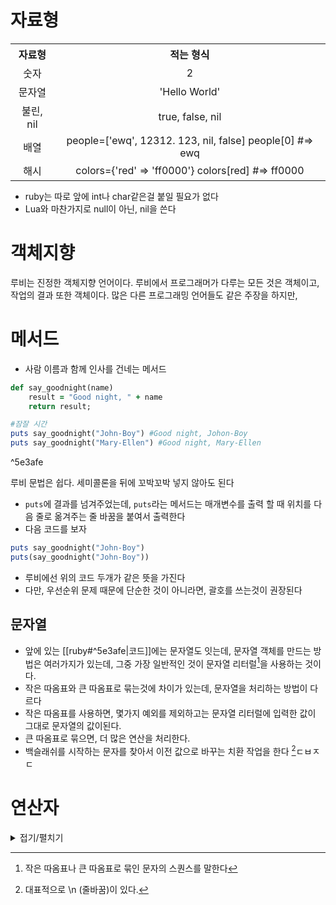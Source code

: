# 자료형

<table style="margin:auto; width: 100%; text-size: 50px">
<tr>
<th style="text-align: center; padding: auto">
자료형
</th>
<th style="text-align: center; padding: auto">
적는 형식
</th>
</tr>
<tr>
<td style="text-align: center; padding: auto">
숫자
</td >
<td style="text-align: center; padding: auto">
2
</td>
</tr>
<tr>
<td style="text-align: center; padding: auto">
문자열
</td>
<td style="text-align: center; padding: auto">
'Hello World'
</td>
</tr>
<tr >
<td style="text-align: center; padding: auto">
불린, nil
</td>
<td style="text-align: center; padding: auto">
true, false, nil
</td>
</tr>
<tr>
<td style="text-align: center; padding: auto">
배열
</td>
<td style="text-align: center; padding: auto">
people=['ewq', 12312. 123, nil, false]
people[0] #=> ewq
</td>
</tr>
<tr>
<td style="text-align: center; padding: auto">
해시
</td>
<td style="text-align: center; padding: auto">
colors={'red' => 'ff0000'}
colors[red] #=> ff0000
</td>
</tr>
</table>

- ruby는 따로 앞에 int나 char같은걸 붙일 필요가 없다
- Lua와 마찬가지로 null이 아닌, nil을 쓴다 

# 객체지향
루비는 진정한 객체지향 언어이다. 루비에서 프로그래머가 다루는 모든 것은 객체이고, 작업의 결과 또한 객체이다. 많은 다른 프로그래밍 언어들도 같은 주장을 하지만, 
# 메서드
- 사람 이름과 함께 인사를 건네는 메서드
```ruby
def say_goodnight(name)
	result = "Good night, " + name
	return result;

#잠잘 시간
puts say_goodnight("John-Boy") #Good night, Johon-Boy
puts say_goodnight("Mary-Ellen") #Good night, Mary-Ellen
```


^5e3afe

루비 문법은 쉽다. 세미콜론을 뒤에 꼬박꼬박 넣지 않아도 된다

- `puts`에 결과를 넘겨주었는데, `puts`라는 메서드는 매개변수를 출력 할 때 위치를 다음 줄로 옮겨주는 줄 바꿈을 붙여서 출력한다
- 다음 코드를 보자
```ruby
puts say_goodnight("John-Boy")
puts(say_goodnight("John-Boy"))
```
- 루비에선 위의 코드 두개가 같은 뜻을 가진다
- 다만, 우선순위 문제 때문에 단순한 것이 아니라면, 괄호를 쓰는것이 권장된다

## 문자열
- 앞에 있는 [[ruby#^5e3afe|코드]]에는 문자열도 잇는데, 문자열 객체를 만드는 방법은 여러가지가 있는데, 그중 가장 일반적인 것이 문자열 리터럴[^1]을 사용하는 것이다.
- 작은 따옴표와 큰 따옴표로 묶는것에 차이가 있는데, 문자열을 처리하는 방법이 다르다
- 작은 따옴표를 사용하면, 몇가지 예외를 제외하고는 문자열 리터럴에 입력한 값이 그대로 문자열의 값이된다.
- 큰 따옴표로 묶으면, 더 많은 연산을 처리한다.
- 백슬래쉬를 시작하는 문자를 찾아서 이전 값으로 바꾸는 치환 작업을 한다 [^2]ㄷㅂㅈㄷ

[^1]: 작은 따옴표나 큰 따옴표로 묶인 문자의 스퀀스를 말한다

[^2]: 대표적으로 \\n (줄바꿈)이 있다.
# 연산자

<details>
<summary>접기/펼치기</summary>
<table>
  <thead>
    <tr>
      <th>연산자 종류</th>
      <th>연산자</th>
      <th>설명</th>
      <th>예제</th>
    </tr>
  </thead>
  <tbody>
    <tr>
      <td>산술 연산자</td>
      <td>+</td>
      <td>덧셈</td>
      <td>a + b</td>
    </tr>
    <tr>
      <td>산술 연산자</td>
      <td>-</td>
      <td>뺄셈</td>
      <td>a - b</td>
    </tr>
    <tr>
      <td>산술 연산자</td>
      <td>*</td>
      <td>곱셈</td>
      <td>a * b</td>
    </tr>
    <tr>
      <td>산술 연산자</td>
      <td>/</td>
      <td>나눗셈</td>
      <td>a / b</td>
    </tr>
    <tr>
      <td>산술 연산자</td>
      <td>%</td>
      <td>나머지</td>
      <td>a % b</td>
    </tr>
    <tr>
      <td>산술 연산자</td>
      <td>**</td>
      <td>거듭제곱</td>
      <td>a ** b</td>
    </tr>
    <tr>
      <td>비교 연산자</td>
      <td>==</td>
      <td>두 값이 같은지 비교</td>
      <td>a == b</td>
    </tr>
    <tr>
      <td>비교 연산자</td>
      <td>!=</td>
      <td>두 값이 다른지 비교</td>
      <td>a != b</td>
    </tr>
    <tr>
      <td>비교 연산자</td>
      <td>></td>
      <td>크기 비교 (왼쪽이 큰 경우 참)</td>
      <td>a > b</td>
    </tr>
    <tr>
      <td>비교 연산자</td>
      <td><</td>
      <td>크기 비교 (오른쪽이 큰 경우 참)</td>
      <td>a < b</td>
    </tr>
    <tr>
      <td>비교 연산자</td>
      <td>>=</td>
      <td>크기 비교 (왼쪽이 크거나 같은 경우 참)</td>
      <td>a >= b</td>
    </tr>
    <tr>
      <td>비교 연산자</td>
      <td><=</td>
      <td>크기 비교 (오른쪽이 크거나 같은 경우 참)</td>
      <td>a <= b</td>
    </tr>
    <tr>
      <td>비교 연산자</td>
      <td><=></td>
      <td>비교 연산자 (왼쪽이 크면 1, 같으면 0, 오른쪽이 크면 -1)</td>
      <td>a <=> b</td>
    </tr>
    <tr>
      <td>비교 연산자</td>
      <td>===</td>
      <td>case 문에서 동일한지 비교</td>
      <td>(1..10) === 5</td>
    </tr>
    <tr>
      <td>대입 연산자</td>
      <td>=</td>
      <td>대입</td>
      <td>a = b</td>
    </tr>
    <tr>
      <td>대입 연산자</td>
      <td>+=</td>
      <td>더한 값을 대입</td>
      <td>a += b</td>
    </tr>
    <tr>
      <td>대입 연산자</td>
      <td>-=</td>
      <td>뺀 값을 대입</td>
      <td>a -= b</td>
    </tr>
    <tr>
      <td>대입 연산자</td>
      <td>*=</td>
      <td>곱한 값을 대입</td>
      <td>a *= b</td>
    </tr>
    <tr>
      <td>대입 연산자</td>
      <td>/=</td>
      <td>나눈 값을 대입</td>
      <td>a /= b</td>
    </tr>
    <tr>
      <td>대입 연산자</td>
      <td>%=</td>
      <td>나머지 값을 대입</td>
      <td>a %= b</td>
    </tr>
    <tr>
      <td>대입 연산자</td>
      <td>**=</td>
      <td>거듭제곱한 값을 대입</td>
      <td>a **= b</td>
    </tr>
    <tr>
      <td>논리 연산자</td>
      <td>&&</td>
      <td>논리 AND</td>
      <td>a && b</td>
    </tr>
    <tr>
      <td>논리 연산자</td>
      <td>||</td>
      <td>논리 OR</td>
      <td>a || b</td>
    </tr>
    <tr>
      <td>논리 연산자</td>
      <td>!</td>
      <td>논리 NOT</td>
      <td>!a</td>
    </tr>
    <tr>
      <td>논리 연산자</td>
      <td>and</td>
      <td>논리 AND (우선 순위가 낮음)</td>
      <td>a and b</td>
    </tr>
    <tr>
      <td>논리 연산자</td>
      <td>or</td>
      <td>논리 OR (우선 순위가 낮음)</td>
      <td>a or b</td>
    </tr>
    <tr>
      <td>논리 연산자</td>
      <td>not</td>
      <td>논리 NOT (우선 순위가 낮음)</td>
      <td>not a</td>
    </tr>
    <tr>
      <td>비트 연산자</td>
      <td>&</td>
      <td>비트 AND</td>
      <td>a & b</td>
    </tr>
    <tr>
      <td>비트 연산자</td>
      <td>|</td>
      <td>비트 OR</td>
      <td>a | b</td>
    </tr>
    <tr>
      <td>비트 연산자</td>
      <td>^</td>
      <td>비트 XOR</td>
      <td>a ^ b</td>
    </tr>
    <tr>
      <td>비트 연산자</td>
      <td>~</td>
      <td>비트 NOT</td>
      <td>~a</td>
    </tr>
    <tr>
      <td>비트 연산자</td>
      <td>&lt;&lt;</td>
      <td>비트 왼쪽 시프트</td>
      <td>a << b</td>
    </tr>
    <tr>
      <td>비트 연산자</td>
      <td>&gt;&gt;</td>
      <td>비트 오른쪽 시프트</td>
      <td>a >> b</td>
    </tr>
    <tr>
      <td>조건부 연산자</td>
      <td>?:</td>
      <td>삼항 조건 연산자</td>
      <td>a ? b : c</td>
    </tr>
    <tr>
      <td>범위 연산자</td>
      <td>..</td>
      <td>두 값을 포함하는 범위</td>
      <td>(1..10)</td>
    </tr>
    <tr>
      <td>범위 연산자</td>
      <td>...</td>
      <td>끝 값을 포함하지 않는 범위</td>
      <td>(1...10)</td>
    </tr>
    <tr>
      <td>기타 연산자</td>
      <td>defined?</td>
      <td>변수나 메소드가 정의되어 있는지 확인</td>
      <td>defined? a</td>
    </tr>
    <tr>
      <td>기타 연산자</td>
      <td>=~</td>
      <td>정규 표현식과 일치하는지 확인</td>
      <td>/pattern/ =~ string</td>
    </tr>
    <tr>
      <td>기타 연산자</td>
      <td>!~</td>
      <td>정규 표현식과 일치하지 않는지 확인</td>
      <td>/pattern/ !~ string</td>
    </tr>
  </tbody>
</table>
</details>

